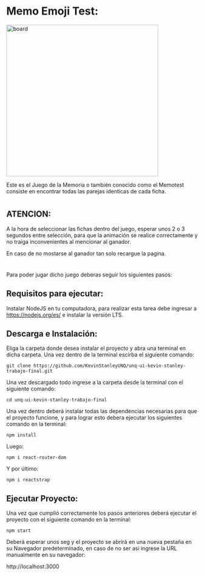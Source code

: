 # Memo Emoji Test:

<img src="https://i.ibb.co/hyYDhhQ/emojitest.png" alt="board" width="400" />

Este es el Juego de la Memoria o también conocido como el Memotest consiste en encontrar todas las parejas identicas de cada ficha.

#
## ATENCION: 

A la hora de seleccionar las fichas dentro del juego, esperar unos 2 o 3 segundos entre selección, para que la animación se realice correctamente y no traiga inconvenientes al mencionar al ganador.

En caso de no mostarse al ganador tan solo recargue la pagina.
#

Para poder jugar dicho juego deberas seguir los siguientes pasos:


## Requisitos para ejecutar:

Instalar NodeJS en tu computadora, para realizar esta tarea debe ingresar a https://nodejs.org/es/ e instalar la versión LTS.

## Descarga e Instalación:
Eliga la carpeta donde desea instalar el proyecto y abra una terminal en dicha carpeta. Una vez dentro de la terminal escirba el siguiente comando:


`
git clone https://github.com/KevinStanleyUNQ/unq-ui-kevin-stanley-trabajo-final.git
`

Una vez descargado todo ingrese a la carpeta desde la terminal con el siguiente comando:

`
cd unq-ui-kevin-stanley-trabajo-final
`

Una vez dentro deberá instalar todas las dependencias necesarias para que el proyecto funcione, y para lograr esto debera ejecutar los siguientes comando en la terminal:

`
npm install
`

Luego:

`
npm i react-router-dom
`

Y por último:

`
npm i reactstrap
`

## Ejecutar Proyecto:

Una vez que cumplió correctamente los pasos anteriores deberá ejecutar el proyecto con el siguiente comando en la terminal:

`
npm start
`

Deberá esperar unos seg y el proyecto se abrirá en una nueva pestaña en su Navegador predeterminado, en caso de no ser asi ingrese la URL manualmente en su navegador:

http://localhost:3000


